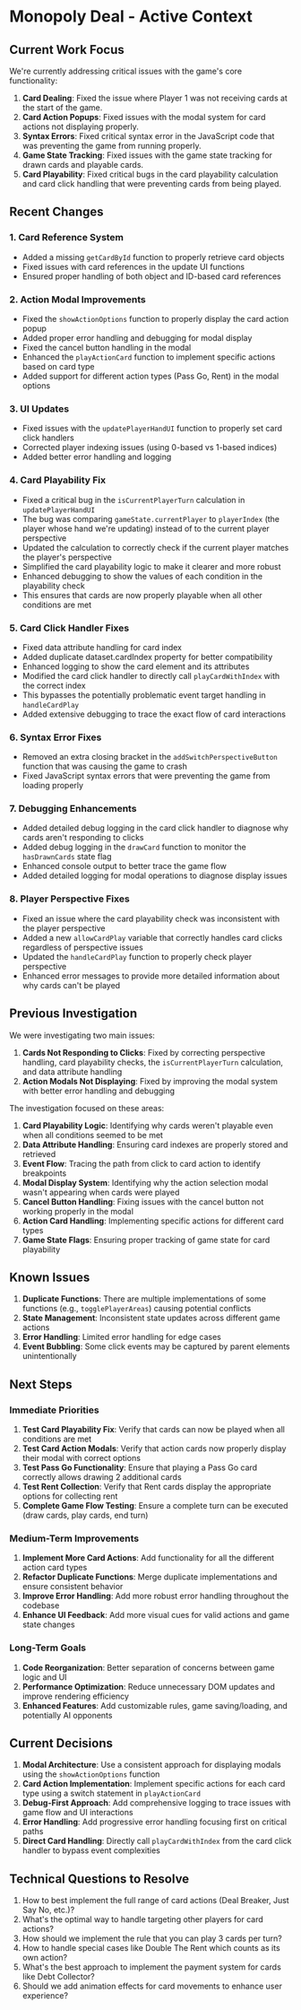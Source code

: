 # Monopoly Deal - Active Context

## Current Work Focus

We're currently addressing critical issues with the game's core functionality:

1. **Card Dealing**: Fixed the issue where Player 1 was not receiving cards at the start of the game.
2. **Card Action Popups**: Fixed issues with the modal system for card actions not displaying properly.
3. **Syntax Errors**: Fixed critical syntax error in the JavaScript code that was preventing the game from running properly.
4. **Game State Tracking**: Fixed issues with the game state tracking for drawn cards and playable cards.
5. **Card Playability**: Fixed critical bugs in the card playability calculation and card click handling that were preventing cards from being played.

## Recent Changes

### 1. Card Reference System

- Added a missing `getCardById` function to properly retrieve card objects
- Fixed issues with card references in the update UI functions
- Ensured proper handling of both object and ID-based card references

### 2. Action Modal Improvements

- Fixed the `showActionOptions` function to properly display the card action popup
- Added proper error handling and debugging for modal display
- Fixed the cancel button handling in the modal
- Enhanced the `playActionCard` function to implement specific actions based on card type
- Added support for different action types (Pass Go, Rent) in the modal options

### 3. UI Updates

- Fixed issues with the `updatePlayerHandUI` function to properly set card click handlers
- Corrected player indexing issues (using 0-based vs 1-based indices)
- Added better error handling and logging

### 4. Card Playability Fix

- Fixed a critical bug in the `isCurrentPlayerTurn` calculation in `updatePlayerHandUI`
- The bug was comparing `gameState.currentPlayer` to `playerIndex` (the player whose hand we're updating) instead of to the current player perspective
- Updated the calculation to correctly check if the current player matches the player's perspective
- Simplified the card playability logic to make it clearer and more robust
- Enhanced debugging to show the values of each condition in the playability check
- This ensures that cards are now properly playable when all other conditions are met

### 5. Card Click Handler Fixes

- Fixed data attribute handling for card index
- Added duplicate dataset.cardIndex property for better compatibility
- Enhanced logging to show the card element and its attributes
- Modified the card click handler to directly call `playCardWithIndex` with the correct index
- This bypasses the potentially problematic event target handling in `handleCardPlay`
- Added extensive debugging to trace the exact flow of card interactions

### 6. Syntax Error Fixes

- Removed an extra closing bracket in the `addSwitchPerspectiveButton` function that was causing the game to crash
- Fixed JavaScript syntax errors that were preventing the game from loading properly

### 7. Debugging Enhancements

- Added detailed debug logging in the card click handler to diagnose why cards aren't responding to clicks
- Added debug logging in the `drawCard` function to monitor the `hasDrawnCards` state flag
- Enhanced console output to better trace the game flow
- Added detailed logging for modal operations to diagnose display issues

### 8. Player Perspective Fixes

- Fixed an issue where the card playability check was inconsistent with the player perspective
- Added a new `allowCardPlay` variable that correctly handles card clicks regardless of perspective issues
- Updated the `handleCardPlay` function to properly check player perspective
- Enhanced error messages to provide more detailed information about why cards can't be played

## Previous Investigation

We were investigating two main issues:

1. **Cards Not Responding to Clicks**: Fixed by correcting perspective handling, card playability checks, the `isCurrentPlayerTurn` calculation, and data attribute handling
2. **Action Modals Not Displaying**: Fixed by improving the modal system with better error handling and debugging

The investigation focused on these areas:

1. **Card Playability Logic**: Identifying why cards weren't playable even when all conditions seemed to be met
2. **Data Attribute Handling**: Ensuring card indexes are properly stored and retrieved
3. **Event Flow**: Tracing the path from click to card action to identify breakpoints
4. **Modal Display System**: Identifying why the action selection modal wasn't appearing when cards were played
5. **Cancel Button Handling**: Fixing issues with the cancel button not working properly in the modal
6. **Action Card Handling**: Implementing specific actions for different card types
7. **Game State Flags**: Ensuring proper tracking of game state for card playability

## Known Issues

1. **Duplicate Functions**: There are multiple implementations of some functions (e.g., `togglePlayerAreas`) causing potential conflicts
2. **State Management**: Inconsistent state updates across different game actions
3. **Error Handling**: Limited error handling for edge cases
4. **Event Bubbling**: Some click events may be captured by parent elements unintentionally

## Next Steps

### Immediate Priorities

1. **Test Card Playability Fix**: Verify that cards can now be played when all conditions are met
2. **Test Card Action Modals**: Verify that action cards now properly display their modal with correct options
3. **Test Pass Go Functionality**: Ensure that playing a Pass Go card correctly allows drawing 2 additional cards
4. **Test Rent Collection**: Verify that Rent cards display the appropriate options for collecting rent
5. **Complete Game Flow Testing**: Ensure a complete turn can be executed (draw cards, play cards, end turn)

### Medium-Term Improvements

1. **Implement More Card Actions**: Add functionality for all the different action card types
2. **Refactor Duplicate Functions**: Merge duplicate implementations and ensure consistent behavior
3. **Improve Error Handling**: Add more robust error handling throughout the codebase
4. **Enhance UI Feedback**: Add more visual cues for valid actions and game state changes

### Long-Term Goals

1. **Code Reorganization**: Better separation of concerns between game logic and UI
2. **Performance Optimization**: Reduce unnecessary DOM updates and improve rendering efficiency
3. **Enhanced Features**: Add customizable rules, game saving/loading, and potentially AI opponents

## Current Decisions

1. **Modal Architecture**: Use a consistent approach for displaying modals using the `showActionOptions` function
2. **Card Action Implementation**: Implement specific actions for each card type using a switch statement in `playActionCard`
3. **Debug-First Approach**: Add comprehensive logging to trace issues with game flow and UI interactions
4. **Error Handling**: Add progressive error handling focusing first on critical paths
5. **Direct Card Handling**: Directly call `playCardWithIndex` from the card click handler to bypass event complexities

## Technical Questions to Resolve

1. How to best implement the full range of card actions (Deal Breaker, Just Say No, etc.)?
2. What's the optimal way to handle targeting other players for card actions?
3. How should we implement the rule that you can play 3 cards per turn?
4. How to handle special cases like Double The Rent which counts as its own action?
5. What's the best approach to implement the payment system for cards like Debt Collector?
6. Should we add animation effects for card movements to enhance user experience?
